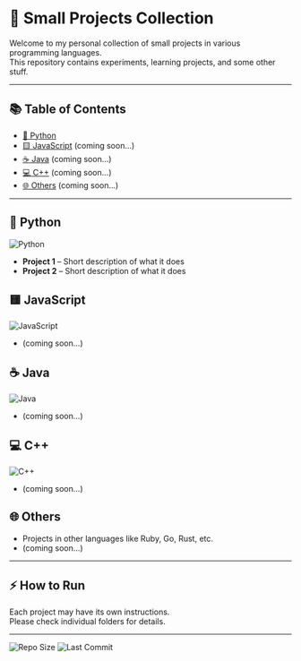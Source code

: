 # 🎯 Small Projects Collection

Welcome to my personal collection of small projects in various programming languages.  
This repository contains experiments, learning projects, and some other stuff.

---

## 📚 Table of Contents
- [🐍 Python](#python)
- [🟨 JavaScript](#javascript) (coming soon...)
- [☕ Java](#java) (coming soon...)
- [💻 C++](#c) (coming soon...)
- [🌐 Others](#others) (coming soon...)

---

## 🐍 Python
![Python](https://img.shields.io/badge/Python-3776AB?style=flat&logo=python&logoColor=white)
- **Project 1** – Short description of what it does  
- **Project 2** – Short description of what it does  

## 🟨 JavaScript
![JavaScript](https://img.shields.io/badge/JavaScript-F7DF1E?style=flat&logo=javascript&logoColor=black)
- (coming soon...)

## ☕ Java
![Java](https://img.shields.io/badge/Java-007396?style=flat&logo=java&logoColor=white)
- (coming soon...)  

## 💻 C++
![C++](https://img.shields.io/badge/C++-00599C?style=flat&logo=c%2B%2B&logoColor=white)
- (coming soon...)  

## 🌐 Others
- Projects in other languages like Ruby, Go, Rust, etc.
- (coming soon...)

---

## ⚡ How to Run
Each project may have its own instructions.  
Please check individual folders for details.

---

![Repo Size](https://img.shields.io/github/repo-size/NaN-code01/Small_Projects_Collection)
![Last Commit](https://img.shields.io/github/last-commit/NaN-code01/Small_Projects_Collection)
